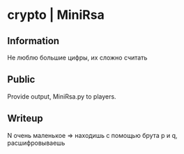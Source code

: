 # crypto | MiniRsa

## Information
Не люблю большие цифры, их сложно cчитать

## Public
Provide output, MiniRsa.py to players.

## Writeup
N очень маленькое => находишь с помощью брута p и q, расшифровываешь